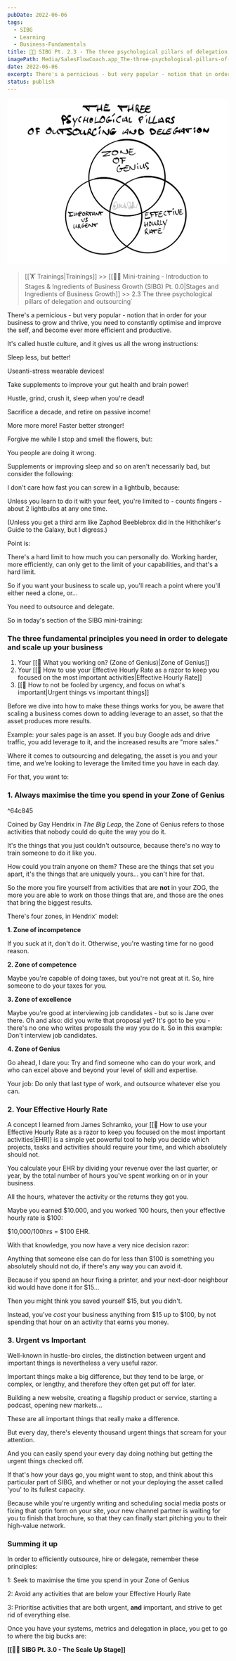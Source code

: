 ```yaml
---
pubDate: 2022-06-06
tags:
  - SIBG
  - Learning
  - Business-Fundamentals
title: 👨‍🎓 SIBG Pt. 2.3 - The three psychological pillars of delegation and outsourcing
imagePath: Media/SalesFlowCoach.app_The-three-psychological-pillars-of-outsourcing-and-delegation_MartinStellar.jpg
date: 2022-06-06
excerpt: There's a pernicious - but very popular - notion that in order for your business to grow and thrive, you need to constantly optimise and improve the self, and become ever more efficient and productive.It's called hustle culture, and it gives us all the wrong
status: publish
---
```


![](Media/SalesFlowCoach.app_The-three-psychological-pillars-of-outsourcing-and-delegation_MartinStellar.jpg)

>[[🏋️ Trainings|Trainings]] >> [[👨‍🎓 Mini-training - Introduction to Stages & Ingredients of Business Growth (SIBG) Pt. 0.0|Stages and Ingredients of Business Growth]] >> 2.3 The three psychological pillars of delegation and outsourcing`

There's a pernicious - but very popular - notion that in order for your business to grow and thrive, you need to constantly optimise and improve the self, and become ever more efficient and productive.

It's called hustle culture, and it gives us all the wrong instructions:

Sleep less, but better!

Useanti-stress wearable devices!

Take supplements to improve your gut health and brain power!

Hustle, grind, crush it, sleep when you're dead!

Sacrifice a decade, and retire on passive income!

More more more! Faster better stronger!

Forgive me while I stop and smell the flowers, but:

You people are doing it wrong.

Supplements or improving sleep and so on aren't necessarily bad, but consider the following:

I don't care how fast you can screw in a lightbulb, because:

Unless you learn to do it with your feet, you're limited to  - counts fingers - about 2 lightbulbs at any one time.

(Unless you get a third arm like Zaphod Beeblebrox did in the Hithchiker's Guide to the Galaxy, but I digress.)

Point is:

There's a hard limit to how much you can personally do. Working harder, more efficiently, can only get to the limit of your capabilities, and that's a hard limit.

So if you want your business to scale up, you'll reach a point where you'll either need a clone, or...

You need to outsource and delegate.

So in today's section of the SIBG mini-training:

### The three fundamental principles you need in order to delegate and scale up your business

1. Your [[📄 What you working on? (Zone of Genius)|Zone of Genius]]
2. Your [[📄 How to use your Effective Hourly Rate as a razor to keep you focused on the most important activities|Effective Hourly Rate]]
3. [[📄 How to not be fooled by urgency, and focus on what's important|Urgent things vs important things]]

Before we dive into how to make these things works for you, be aware that scaling a business comes down to adding leverage to an asset, so that the asset produces more results.

Example: your sales page is an asset. If you buy Google ads and drive traffic, you add leverage to it, and the increased results are "more sales."

Where it comes to outsourcing and delegating, the asset is you and your time, and we're looking to leverage the limited time you have in each day.

For that, you want to:

### 1. Always maximise the time you spend in your Zone of Genius

^64c845

Coined by Gay Hendrix in *The Big Leap*, the Zone of Genius refers to those activities that nobody could do quite the way you do it.

It's the things that you just couldn't outsource, because there's no way to train someone to do it like you.

How could you train anyone on them? These are the things that set you apart, it's the things that are uniquely yours... you can't hire for that.

So the more you fire yourself from activities that are **not** in your ZOG, the more you are able to work on those things that are, and those are the ones that bring the biggest results.

There's four zones, in Hendrix' model:

**1. Zone of incompetence**

If you suck at it, don't do it. Otherwise, you're wasting time for no good reason.

**2. Zone of competence**

Maybe you're capable of doing taxes, but you're not great at it. So, hire someone to do your taxes for you.

**3. Zone of excellence**

Maybe you're good at interviewing job candidates - but so is Jane over there. Oh and also: did you write that proposal yet? It's got to be you - there's no one who writes proposals the way you do it. So in this example: Don't interview job candidates.

**4. Zone of Genius**

Go ahead, I dare you: Try and find someone who can do your work, and who can excel above and beyond your level of skill and expertise.

Your job: Do only that last type of work, and outsource whatever else you can.

### 2. Your Effective Hourly Rate

A concept I learned from James Schramko, your [[📄 How to use your Effective Hourly Rate as a razor to keep you focused on the most important activities|EHR]] is a simple yet powerful tool to help you decide which projects, tasks and activities should require your time, and which absolutely should not.

You calculate your EHR by dividing your revenue over the last quarter, or year, by the total number of hours you've spent working on or in your business.

All the hours, whatever the activity or the returns they got you.

Maybe you earned $10.000, and you worked 100 hours, then your effective hourly rate is $100:

$10,000/100hrs = $100 EHR.

With that knowledge, you now have a very nice decision razor:

Anything that someone else can do for less than $100 is something you absolutely should not do, if there's any way you can avoid it.

Because if you spend an hour fixing a printer, and your next-door neighbour kid would have done it for $15...

Then you might think you saved yourself $15, but you didn't.

Instead, you've *cost* your business anything from $15 up to $100, by not spending that hour on an activity that earns you money.

### 3. Urgent vs Important

Well-known in hustle-bro circles, the distinction between urgent and important things is nevertheless a very useful razor.

Important things make a big difference, but they tend to be large, or complex, or lengthy, and therefore they often get put off for later.

Building a new website, creating a flagship product or service, starting a podcast, opening new markets...

These are all important things that really make a difference.

But every day, there's eleventy thousand urgent things that scream for your attention.

And you can easily spend your every day doing nothing but getting the urgent things checked off.

If that's how your days go, you might want to stop, and think about this particular part of SIBG, and whether or not your deploying the asset called 'you' to its fullest capacity.

Because while you're urgently writing and scheduling social media posts or fixing that optin form on your site, your new channel partner is waiting for you to finish that brochure, so that they can finally start pitching you to their high-value network.

### Summing it up

In order to efficiently outsource, hire or delegate, remember these principles:

1: Seek to maximise the time you spend in your Zone of Genius

2: Avoid any activities that are below your Effective Hourly Rate

3: Prioritise activities that are both urgent, **and** important, and strive to get rid of everything else.

Once you have your systems, metrics and delegation in place, you get to go to where the big bucks are:

**[[👨‍🎓 SIBG Pt. 3.0 - The Scale Up Stage]]**

<!--, but there's one more lesson to learn:

While the 3 stages each have their three ingredients, there are many cases where you can improve things quickly, by borrowing from the "wrong stage."

And that's what we'll dive into tomorrow...

So draw a matrix, and start listing the activities you spend your time on.

How to make this all work:

1: Grab a spreadsheet
2: In column A, start listing all the activities that you work on, thorughout your days. From sales calls to coaching sessions to filing paperwork: braindump All The Things that you do.
3: In column B, rank each -->



<br />


